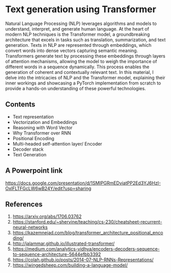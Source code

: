 # Text generation using Transformer

Natural Language Processing (NLP) leverages algorithms and models to understand, interpret, and generate human language. At the heart of modern NLP techniques is the Transformer model, a groundbreaking architecture that excels in tasks such as translation, summarization, and text generation. Texts in NLP are represented through embeddings, which convert words into dense vectors capturing semantic meaning. Transformers generate text by processing these embeddings through layers of attention mechanisms, allowing the model to weigh the importance of different words in a sequence dynamically. This process enables the generation of coherent and contextually relevant text. In this material, I delve into the intricacies of NLP and the Transformer model, explaining their inner workings and showcasing a PyTorch implementation from scratch to provide a hands-on understanding of these powerful technologies.

## Contents
- Text representation
- Vectorization and Embeddings
- Reasoning with Word Vector
- Why Transformer over RNN
- Positional Encoding
- Multi-headed self-attention layer/ Encoder
- Decoder stack
- Text Generation

## A Powerpoint link
https://docs.google.com/presentation/d/1SMIPGRmEDviatPP2Ed3YJ6HzI-OxlFLTFGcLW6wB24Y/edit?usp=sharing

## References

1. https://arxiv.org/abs/1706.03762 
2. https://stanford.edu/~shervine/teaching/cs-230/cheatsheet-recurrent-neural-networks 
3. https://kazemnejad.com/blog/transformer_architecture_positional_encoding/
4. http://jalammar.github.io/illustrated-transformer/
5. https://medium.com/analytics-vidhya/encoders-decoders-sequence-to-sequence-architecture-5644efbb3392
6. https://colah.github.io/posts/2014-07-NLP-RNNs-Representations/
7. https://wingedsheep.com/building-a-language-model/



